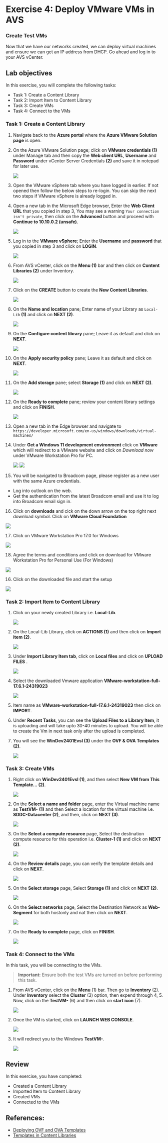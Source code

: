 # Exercise 4: Deploy VMware VMs in AVS 

### Create Test VMs
Now that we have our networks created, we can deploy virtual machines and ensure we can get an IP address from DHCP. Go ahead and log in to your AVS vCenter.

## Lab objectives

In this exercise, you will complete the following tasks:

+ Task 1: Create a Content Library
+ Task 2: Import Item to Content Library 
+ Task 3: Create VMs
+ Task 4: Connect to the VMs

### Task 1: Create a Content Library

1. Navigate back to the **Azure portal** where the **Azure VMware Solution page** is open.

3. On the Azure VMware Solution page; click on **VMware credentials (1)** under Manage tab and then copy the **Web client URL**, **Username** and **Password** under vCenter Server Credentials **(2)** and save it in notepad for later use.

   ![](../Images/3.2.jpg)

4. Open the VMware vSphere tab where you have logged in earlier. If not opened then follow the below steps to re-login. You can skip the next two steps if VMware vSphere is already logged in.

5. Open a new tab in the Microsoft Edge browser, Enter the **Web Client URL** that you copied in step 3, You may see a warning `Your connection isn't private`, then click on the **Advanced** button and proceed with **Continue to 10.10.0.2 (unsafe)**. 

   ![](../Images/new3..2.jpg)

6. Log in to the **VMware vSphere**; Enter the **Username** and **password** that you copied in step 3 and click on **LOGIN**.

   ![](../Images/3.3.jpg)

7. From AVS vCenter, click on the **Menu (1)** bar and then click on **Content Libraries (2)** under Inventory.

   ![](../Images/3.4.jpg)

8. Click on the **CREATE** button to create the **New Content Libraries**.

   ![](../Images/new3.5.png)

9. On the **Name and location** pane; Enter name of your Library as `Local-Lib` **(1)** and click on **NEXT (2)**.

   ![](../Images/3.5.jpg)

10. On the **Configure content library** pane; Leave it as default and click on **NEXT**.

    ![](../Images/3.6.jpg)

11. On the **Apply security policy** pane; Leave it as default and click on **NEXT**.

    ![](../Images/3.7.jpg)

12. On the **Add storage** pane; select **Storage (1)** and click on **NEXT (2)**.

    ![](../Images/3.8.jpg)

13. On the **Ready to complete** pane; review your content library settings and click on **FINISH**.

    ![](../Images/3.9.jpg)
   
14. Open a new tab in the Edge browser and navigate to `https://developer.microsoft.com/en-us/windows/downloads/virtual-machines/`

15. Under **Get a Windows 11 development environment** click on **VMware** which will redirect to a VMware website and click on *Download now* under VMware Workstation Pro for PC.

    ![](../Images/optionvm.png)
    ![](../Images/option1.png)

16. You will be navigated to Broadcom page, please register as a new user with the same Azure credentials.

 - Log into outlook on the web.
 - Get the authentication from the latest Broadcom email and use it to log into Broadcom email sign in.

 16. Click on **downloads** and cick on the down arrow on the top right next download symbol. Click on **VMware Cloud Foundation**
  
   ![](../Images/findvm.png)

 17. Click on VMware Workstation Pro 17.0 for Windows

  ![](../Images/selectvm.png)

 18. Agree the terms and conditions and click on download for VMware Workstation Pro for Personal Use (For Windows)

  ![](../Images/downloadvm.png)


  16. Click on the downloaded file and start the setup

  ![](../Images/vmdone.png)

### Task 2: Import Item to Content Library 

1. Click on your newly created Library i.e. **Local-Lib**.

   ![](../Images/3.10.jpg)

2. On the Local-Lib Library, click on **ACTIONS (1)** and then click on **Import item (2)**.

   ![](../Images/3..11.jpg)

3.  Under **Import Library Item tab**, click on **Local files** and click on **UPLOAD FILES** .

    ![](../Images/l1.png)

4. Select the downloaded Vmware application **VMware-workstation-full-17.6.1-24319023** 
  
    ![](../Images/choosevm.png)

5. Item name as **VMware-workstation-full-17.6.1-24319023** then click on **IMPORT**.

6. Under **Recent Tasks**, you can see the **Upload Files to a Library Item**, it is uploading and will take upto 30-40 minutes to upload. You will be able to create the Vm in next task only after the upload is completed.

7. You will see the **WinDev2401Evsl (3)** under the **OVF & OVA Templates (2)**.

   ![](../Images/3.14.jpg)
   
### Task 3: Create VMs

1. Right click on **WinDev2401Evsl (1)**, and then select **New VM from This Template... (2)**.

   ![](../Images/3.15.jpg)

2. On the **Select a name and folder** page, enter the Virtual machine name as **TestVM-<inject key="DeploymentID" />** **(1)** and then Select a location for the virtual machine i.e. **SDDC-Datacenter (2)**, and then, click on **NEXT (3)**.

   ![](../Images/newtestvm.png)

3. On the **Select a compute resource** page, Select the destination compute resource for this operation i.e. **Cluster-1 (1)** and click on **NEXT (2)**.

   ![](../Images/newtestvm2.png)

4. On the **Review details** page, you can verify the template details and click on **NEXT**.

   ![](../Images/3.18.jpg)

5. On the **Select storage** page, Select **Storage (1)** and click on **NEXT (2)**.

   ![](../Images/3.20.jpg)

6. On the **Select networks** page, Select the Destination Network as **Web-Segment** for both hostonly and nat then click on **NEXT**.

   ![](../Images/3.21.jpg)

7. On the **Ready to complete** page, click on **FINISH**.

   ![](../Images/newtestvm3.png)
   
### Task 4: Connect to the VMs

In this task, you will be connecting to the VMs.

   > **Important:** Ensure both the test VMs are turned on before performing this task.

1. From AVS vCenter, click on the **Menu** (1) bar. Then go to **Inventory** (2). Under **Inventory** select the **Cluster** (3) option, then expend through 4, 5. Now, click on the **TestVM-<inject key="DeploymentID" />** (6) and then click on **start icon** (7).

   ![](../Images/starttestvm1.1.png)

2. Once the VM is started, click on **LAUNCH WEB CONSOLE**.

   ![](../Images/webconsole.1.png)
  
3. It will redirect you to the Windows **TestVM-<inject key="DeploymentID" />**.

   ![](../Images/vm1.1.png)
  
## Review
In this exercise, you have completed:
- Created a Content Library
- Imported Item to Content Library 
- Created VMs
- Connected to the VMs

## References:
- [Deploying OVF and OVA Templates](https://docs.vmware.com/en/VMware-vSphere/7.0/com.vmware.vsphere.vm_admin.doc/GUID-AFEDC48B-C96F-4088-9C1F-4F0A30E965DE.html)
- [Templates in Content Libraries](https://docs.vmware.com/en/VMware-vSphere/7.0/com.vmware.vsphere.vm_admin.doc/GUID-F7BF0E6B-7C4F-4E46-8BBF-76229AEA7220.html)

